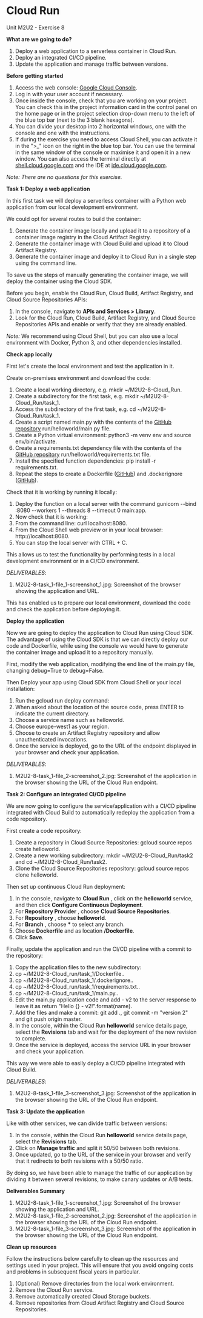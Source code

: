 # **Cloud Run**

Unit M2U2 - Exercise 8

**What are we going to do?**

1. Deploy a web application to a serverless container in Cloud Run.
2. Deploy an integrated CI/CD pipeline.
3. Update the application and manage traffic between versions.

**Before getting started**

1. Access the web console: [Google Cloud Console](https://console.cloud.google.com/).
2. Log in with your user account if necessary.
3. Once inside the console, check that you are working on your project. You can check this in the project information card in the control panel on the home page or in the project selection drop-down menu to the left of the blue top bar (next to the 3 blank hexagons).
4. You can divide your desktop into 2 horizontal windows, one with the console and one with the instructions.
5. If during the exercise you need to access Cloud Shell, you can activate it in the ">_" icon on the right in the blue top bar. You can use the terminal in the same window of the console or maximise it and open it in a new window. You can also access the terminal directly at [shell.cloud.google.com](https://shell.cloud.google.com/) and the IDE at [ide.cloud.google.com](https://ide.cloud.google.com/).

_Note: There are no questions for this exercise._

**Task 1: Deploy a web application**

In this first task we will deploy a serverless container with a Python web application from our local development environment.

We could opt for several routes to build the container:

1. Generate the container image locally and upload it to a repository of a container image registry in the Cloud Artifact Registry.
2. Generate the container image with Cloud Build and upload it to Cloud Artifact Registry.
3. Generate the container image and deploy it to Cloud Run in a single step using the command line.

To save us the steps of manually generating the container image, we will deploy the container using the Cloud SDK.

Before you begin, enable the Cloud Run, Cloud Build, Artifact Registry, and Cloud Source Repositories APIs:

1. In the console, navigate to  **APIs and Services > Library**.
2. Look for the Cloud Run, Cloud Build, Artifact Registry, and Cloud Source Repositories APIs and enable or verify that they are already enabled.

_Note:_ We recommend using Cloud Shell, but you can also use a local environment with Docker, Python 3, and other dependencies installed.

**Check app locally**

First let's create the local environment and test the application in it.

Create on-premises environment and download the code:

1. Create a local working directory, e.g. mkdir ~/M2U2-8-Cloud_Run.
2. Create a subdirectory for the first task, e.g. mkdir ~/M2U2-8-Cloud_Run/task_1.
3. Access the subdirectory of the first task, e.g. cd ~/M2U2-8-Cloud_Run/task_1.
4. Create a script named main.py with the contents of the [GitHub repository](https://github.com/GoogleCloudPlatform/python-docs-samples/blob/HEAD/run/helloworld/main.py) run/helloworld/main.py file.
5. Create a Python virtual environment: python3 -m venv env and source env/bin/activate.
6. Create a requirements.txt dependency file with the contents of the [GitHub repository](https://github.com/GoogleCloudPlatform/python-docs-samples/blob/501c09072fa07e04d0923a0a121b1af69c305c13/run/helloworld/requirements.txt) run/helloworld/requirements.txt file.
7. Install the specified function dependencies: pip install -r requirements.txt.
8. Repeat the steps to create a Dockerfile ([GitHub](https://github.com/GoogleCloudPlatform/python-docs-samples/blob/501c09072fa07e04d0923a0a121b1af69c305c13/run/helloworld/Dockerfile)) and .dockerignore ([GitHub](https://github.com/GoogleCloudPlatform/python-docs-samples/blob/501c09072fa07e04d0923a0a121b1af69c305c13/run/helloworld/.dockerignore)).

Check that it is working by running it locally:

1. Deploy the function on a local server with the command gunicorn --bind :8080 --workers 1 --threads 8 --timeout 0 main:app.
2. Now check that it is working:
  1. From the command line: curl localhost:8080.
  2. From the Cloud Shell web preview or in your local browser: http://localhost:8080.
3. You can stop the local server with CTRL + C.

This allows us to test the functionality by performing tests in a local development environment or in a CI/CD environment.

_DELIVERABLES_:

1. M2U2-8-task_1-file_1-screenshot_1.jpg: Screenshot of the browser showing the application and URL.

This has enabled us to prepare our local environment, download the code and check the application before deploying it.

**Deploy the application**

Now we are going to deploy the application to Cloud Run using Cloud SDK. The advantage of using the Cloud SDK is that we can directly deploy our code and Dockerfile, while using the console we would have to generate the container image and upload it to a repository manually.

First, modify the web application, modifying the end line of the main.py file, changing debug=True to debug=False.

Then Deploy your app using Cloud SDK from Cloud Shell or your local installation:

1. Run the gcloud run deploy command:
  1. When asked about the location of the source code, press ENTER to indicate the current directory.
  2. Choose a service name such as helloworld.
  3. Choose europe-west1 as your region.
  4. Choose to create an Artifact Registry repository and allow unauthenticated invocations.
2. Once the service is deployed, go to the URL of the endpoint displayed in your browser and check your application.

_DELIVERABLES_:

1. M2U2-8-task_1-file_2-screenshot_2.jpg: Screenshot of the application in the browser showing the URL of the Cloud Run endpoint.

**Task 2: Configure an integrated CI/CD pipeline**

We are now going to configure the service/application with a CI/CD pipeline integrated with Cloud Build to automatically redeploy the application from a code repository.

First create a code repository:

1. Create a repository in Cloud Source Repositories: gcloud source repos create helloworld.
2. Create a new working subdirectory: mkdir ~/M2U2-8-Cloud_Run/task2 and cd ~/M2U2-8-Cloud_Run/task2.
3. Clone the Cloud Source Repositories repository: gcloud source repos clone helloworld.

Then set up continuous Cloud Run deployment:

1. In the console, navigate to  **Cloud Run** , click on the  **helloworld**  service, and then click  **Configure Continuous Deployment**.
2. For  **Repository Provider** , choose  **Cloud Source Repositories**.
3. For  **Repository** , choose  **helloworld**.
4. For  **Branch** , choose **\***  to select any branch.
5. Choose  **Dockerfile**  and as location **/Dockerfile**.
6. Click **Save**.

Finally, update the application and run the CI/CD pipeline with a commit to the repository:

1. Copy the application files to the new subdirectory:
  1. cp ~/M2U2-8-Cloud_run/task_1/Dockerfile..
  2. cp ~/M2U2-8-Cloud_run/task_1/.dockerignore..
  3. cp ~/M2U2-8-Cloud_run/task_1/requirements.txt..
  4. cp ~/M2U2-8-Cloud_run/task_1/main.py..
2. Edit the main.py application code and add - v2 to the server response to leave it as return "Hello {} - v2!".format(name).
3. Add the files and make a commit: git add ., git commit -m "version 2" and git push origin master.
4. In the console, within the Cloud Run  **helloworld**  service details page, select the  **Revisions**  tab and wait for the deployment of the new revision to complete.
5. Once the service is deployed, access the service URL in your browser and check your application.

This way we were able to easily deploy a CI/CD pipeline integrated with Cloud Build.

_DELIVERABLES_:

1. M2U2-8-task_1-file_3-screenshot_3.jpg: Screenshot of the application in the browser showing the URL of the Cloud Run endpoint.

**Task 3: Update the application**

Like with other services, we can divide traffic between versions:

1. In the console, within the Cloud Run  **helloworld**  service details page, select the  **Revisions** tab.
2. Click on  **Manage traffic**  and split it 50/50 between both revisions.
3. Once updated, go to the URL of the service in your browser and verify that it redirects to both revisions with a 50/50 ratio.

By doing so, we have been able to manage the traffic of our application by dividing it between several revisions, to make canary updates or A/B tests.

**Deliverables Summary**

1. M2U2-8-task_1-file_1-screenshot_1.jpg: Screenshot of the browser showing the application and URL.
2. M2U2-8-task_1-file_2-screenshot_2.jpg: Screenshot of the application in the browser showing the URL of the Cloud Run endpoint.
3. M2U2-8-task_1-file_3-screenshot_3.jpg: Screenshot of the application in the browser showing the URL of the Cloud Run endpoint.

**Clean up resources**

Follow the instructions below carefully to clean up the resources and settings used in your project. This will ensure that you avoid ongoing costs and problems in subsequent fiscal years in particular.

1. (Optional) Remove directories from the local work environment.
2. Remove the Cloud Run service.
3. Remove automatically created Cloud Storage buckets.
4. Remove repositories from Cloud Artifact Registry and Cloud Source Repositories.
